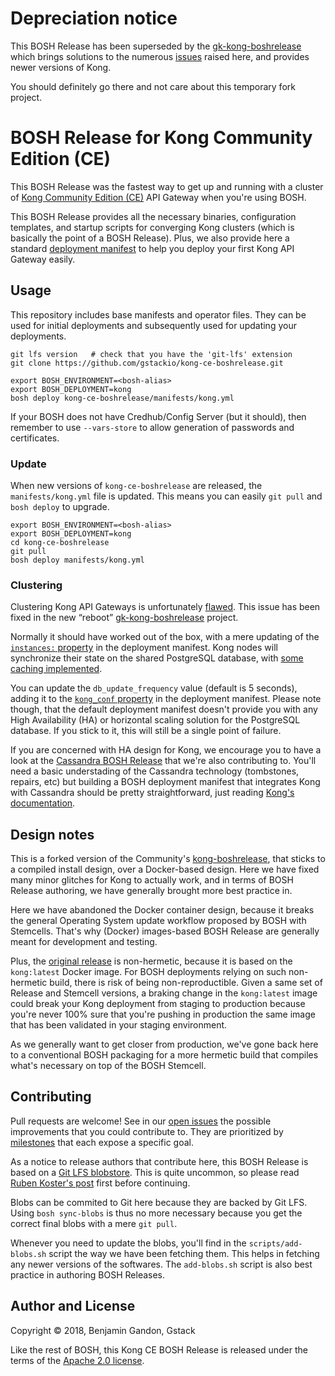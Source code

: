 # Depreciation notice

This BOSH Release has been superseded by the
[gk-kong-boshrelease](https://github.com/gstackio/gk-kong-boshrelease) which
brings solutions to the numerous [issues](./issues) raised here, and provides
newer versions of Kong.

You should definitely go there and not care about this temporary fork project.



# BOSH Release for Kong Community Edition (CE)

This BOSH Release was the fastest way to get up and running with a cluster of
[Kong Community Edition (CE)][kong-ce] API Gateway when you're using BOSH.

[kong-ce]: https://konghq.com/kong-community-edition/

This BOSH Release provides all the necessary binaries, configuration
templates, and startup scripts for converging Kong clusters (which is
basically the point of a BOSH Release). Plus, we also provide here a standard
[deployment manifest][depl-manifest] to help you deploy your first Kong API
Gateway easily.

[depl-manifest]: ./manifests/kong.yml

## Usage

This repository includes base manifests and operator files. They can be used
for initial deployments and subsequently used for updating your deployments.

```
git lfs version   # check that you have the 'git-lfs' extension
git clone https://github.com/gstackio/kong-ce-boshrelease.git

export BOSH_ENVIRONMENT=<bosh-alias>
export BOSH_DEPLOYMENT=kong
bosh deploy kong-ce-boshrelease/manifests/kong.yml
```

If your BOSH does not have Credhub/Config Server (but it should), then
remember to use `--vars-store` to allow generation of passwords and
certificates.

### Update

When new versions of `kong-ce-boshrelease` are released, the
`manifests/kong.yml` file is updated. This means you can easily `git pull` and
`bosh deploy` to upgrade.

```
export BOSH_ENVIRONMENT=<bosh-alias>
export BOSH_DEPLOYMENT=kong
cd kong-ce-boshrelease
git pull
bosh deploy manifests/kong.yml
```

### Clustering

Clustering Kong API Gateways is unfortunately [flawed](./releases/tag/v1.0.0).
This issue has been fixed in the new “reboot”
[gk-kong-boshrelease][gk_kong_boshrelease] project.

Normally it should have worked out of the box, with a mere updating of the
[`instances:` property][instances-prop] in the deployment manifest. Kong nodes
will synchronize their state on the shared PostgreSQL database, with
[some caching implemented][db_update_frequency_doc].

[gk_kong_boshrelease]: https://github.com/gstackio/gk-kong-boshrelease
[instances-prop]: https://github.com/gstackio/kong-ce-boshrelease/blob/v1.0.0/manifests/kong.yml#L7
[db_update_frequency_doc]: https://docs.konghq.com/0.11.x/clustering/#1-db_update_frequency-default-5s

You can update the `db_update_frequency` value (default is 5 seconds), adding
it to the [`kong_conf` property][kong_conf_prop] in the deployment manifest.
Please note though, that the default deployment manifest doesn't provide you
with any High Availability (HA) or horizontal scaling solution for the
PostgreSQL database. If you stick to it, this will still be a single point of
failure.

[kong_conf_prop]: https://github.com/gstackio/kong-ce-boshrelease/blob/v1.0.0/manifests/kong.yml#L15

If you are concerned with HA design for Kong, we encourage you to have a look
at the [Cassandra BOSH Release][cassandra-release] that we're also
contributing to. You'll need a basic understading of the Cassandra technology
(tombstones, repairs, etc) but building a BOSH deployment manifest that
integrates Kong with Cassandra should be pretty straightforward, just reading
[Kong's documentation][cassandra-config-doc].

[cassandra-release]: https://github.com/orange-cloudfoundry/cassandra-boshrelease
[cassandra-config-doc]: https://docs.konghq.com/0.11.x/configuration/#cassandra-settings

## Design notes

This is a forked version of the Community's [kong-boshrelease][kong-release],
that sticks to a compiled install design, over a Docker-based design. Here we
have fixed many minor glitches for Kong to actually work, and in terms of BOSH
Release authoring, we have generally brought more best practice in.

[kong-release]: https://github.com/cloudfoundry-community/kong-boshrelease

Here we have abandoned the Docker container design, because it breaks the
general Operating System update workflow proposed by BOSH with Stemcells.
That's why (Docker) images-based BOSH Release are generally meant for
development and testing.

Plus, the [original release][kong-release] is non-hermetic, because it is
based on the `kong:latest` Docker image. For BOSH deployments relying on such
non-hermetic build, there is risk of being non-reproductible. Given a same set
of Release and Stemcell versions, a braking change in the `kong:latest` image
could break your Kong deployment from staging to production because you're
never 100% sure that you're pushing in production the same image that has been
validated in your staging environment.

As we generally want to get closer from production, we've gone back here to a
conventional BOSH packaging for a more hermetic build that compiles what's
necessary on top of the BOSH Stemcell.

## Contributing

Pull requests are welcome! See in our [open issues][issues] the possible
improvements that you could contribute to. They are prioritized by
[milestones][milestones] that each expose a specific goal.

[issues]: https://github.com/gstackio/kong-ce-boshrelease/issues
[milestones]: https://github.com/gstackio/kong-ce-boshrelease/milestones

As a notice to release authors that contribute here, this BOSH Release is
based on a [Git LFS blobstore][git-lfs-blobstore]. This is quite uncommon, so
please read [Ruben Koster's post][git-lfs-blobstore] first before continuing.

[git-lfs-blobstore]: https://starkandwayne.com/blog/bosh-releases-with-git-lfs/

Blobs can be commited to Git here because they are backed by Git LFS. Using
`bosh sync-blobs` is thus no more necessary because you get the correct final
blobs with a mere `git pull`.

Whenever you need to update the blobs, you'll find in the
`scripts/add-blobs.sh` script the way we have been fetching them. This helps
in fetching any newer versions of the softwares. The `add-blobs.sh` script is
also best practice in authoring BOSH Releases.

## Author and License

Copyright © 2018, Benjamin Gandon, Gstack

Like the rest of BOSH, this Kong CE BOSH Release is released under the terms
of the [Apache 2.0 license](http://www.apache.org/licenses/LICENSE-2.0).

